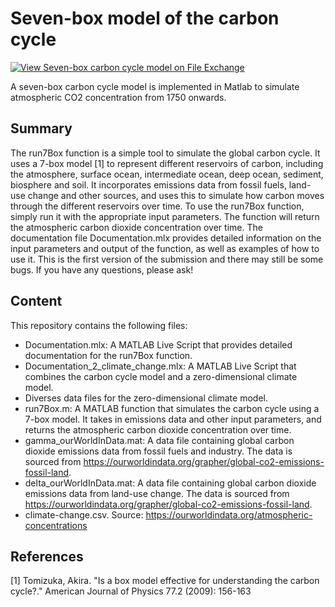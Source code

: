 # Seven-box model of the carbon cycle

[![View Seven-box carbon cycle model on File Exchange](https://www.mathworks.com/matlabcentral/images/matlab-file-exchange.svg)](https://se.mathworks.com/matlabcentral/fileexchange/128979-seven-box-carbon-cycle-model)

A seven-box carbon cycle model is implemented in Matlab to simulate atmospheric CO2 concentration from 1750 onwards.

## Summary

The run7Box function is a simple tool to simulate the global carbon cycle. It uses a 7-box model [1] to represent different reservoirs of carbon, including the atmosphere, surface ocean, intermediate ocean, deep ocean, sediment, biosphere and soil. It incorporates emissions data from fossil fuels, land-use change and other sources, and uses this to simulate how carbon moves through the different reservoirs over time. To use the run7Box function, simply run it with the appropriate input parameters. The function will return the atmospheric carbon dioxide concentration over time. The documentation file Documentation.mlx provides detailed information on the input parameters and output of the function, as well as examples of how to use it. This is the first version of the submission and there may still be some bugs. If you have any questions, please ask!


## Content

This repository contains the following files:

- Documentation.mlx: A MATLAB Live Script that provides detailed documentation for the run7Box function.
- Documentation_2_climate_change.mlx: A MATLAB Live Script that combines the carbon cycle model and a zero-dimensional climate model.
- Diverses data files for the zero-dimensional climate model.
- run7Box.m: A MATLAB function that simulates the carbon cycle using a 7-box model. It takes in emissions data and other input parameters, and returns the atmospheric carbon dioxide concentration over time.
- gamma_ourWorldInData.mat: A data file containing global carbon dioxide emissions data from fossil fuels and industry. The data is sourced from https://ourworldindata.org/grapher/global-co2-emissions-fossil-land.
- delta_ourWorldInData.mat: A data file containing global carbon dioxide emissions data from land-use change. The data is sourced from https://ourworldindata.org/grapher/global-co2-emissions-fossil-land.
- climate-change.csv. Source: https://ourworldindata.org/atmospheric-concentrations


## References

[1] Tomizuka, Akira. "Is a box model effective for understanding the carbon cycle?." American Journal of Physics 77.2 (2009): 156-163
